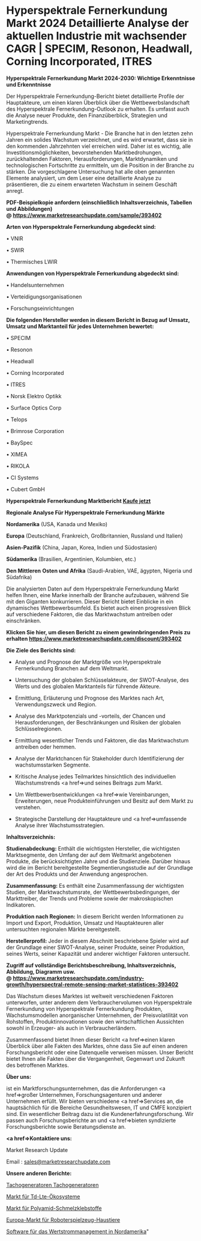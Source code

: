 # Hyperspektrale Fernerkundung Markt 2024 Detaillierte Analyse der aktuellen Industrie mit wachsender CAGR | SPECIM, Resonon, Headwall, Corning Incorporated, ITRES

<strong>Hyperspektrale Fernerkundung Markt 2024-2030: Wichtige Erkenntnisse und Erkenntnisse</strong>

Der Hyperspektrale Fernerkundung-Bericht bietet detaillierte Profile der Hauptakteure, um einen klaren Überblick über die Wettbewerbslandschaft des Hyperspektrale Fernerkundung-Outlook zu erhalten. Es umfasst auch die Analyse neuer Produkte, den Finanzüberblick, Strategien und Marketingtrends.

Hyperspektrale Fernerkundung Markt - Die Branche hat in den letzten zehn Jahren ein solides Wachstum verzeichnet, und es wird erwartet, dass sie in den kommenden Jahrzehnten viel erreichen wird. Daher ist es wichtig, alle Investitionsmöglichkeiten, bevorstehenden Marktbedrohungen, zurückhaltenden Faktoren, Herausforderungen, Marktdynamiken und technologischen Fortschritte zu ermitteln, um die Position in der Branche zu stärken. Die vorgeschlagene Untersuchung hat alle oben genannten Elemente analysiert, um dem Leser eine detaillierte Analyse zu präsentieren, die zu einem erwarteten Wachstum in seinem Geschäft anregt.

<strong><b>PDF-Beispielkopie anfordern (einschließlich Inhaltsverzeichnis, Tabellen und Abbildungen) @ </b></strong><strong><a href=https://www.marketresearchupdate.com/sample/393402><strong>https://www.marketresearchupdate.com/sample/393402</u></a></strong></strong>

<strong>Arten von Hyperspektrale Fernerkundung abgedeckt sind:</strong>

• VNIR

• SWIR

• Thermisches LWIR

<strong>Anwendungen von Hyperspektrale Fernerkundung abgedeckt sind:</strong>

• Handelsunternehmen

• Verteidigungsorganisationen

• Forschungseinrichtungen

<strong>Die folgenden Hersteller werden in diesem Bericht in Bezug auf Umsatz, Umsatz und Marktanteil für jedes Unternehmen bewertet:</strong>

• SPECIM

• Resonon

• Headwall

• Corning Incorporated

• ITRES

• Norsk Elektro Optikk

• Surface Optics Corp

• Telops

• Brimrose Corporation

• BaySpec

• XIMEA

• RIKOLA

• CI Systems

• Cubert GmbH

<strong>Hyperspektrale Fernerkundung Marktbericht <a href=https://www.marketresearchupdate.com/buynow/393402>Kaufe jetzt</a></strong>

<strong>Regionale Analyse Für Hyperspektrale Fernerkundung Märkte</strong>

<strong>Nordamerika</strong> (USA, Kanada und Mexiko)

<strong>Europa</strong> (Deutschland, Frankreich, Großbritannien, Russland und Italien)

<strong>Asien-Pazifik</strong> (China, Japan, Korea, Indien und Südostasien)

<strong>Südamerika</strong> (Brasilien, Argentinien, Kolumbien, etc.)

<strong>Den Mittleren</strong> <strong>Osten und Afrika</strong> (Saudi-Arabien, VAE, ägypten, Nigeria und Südafrika)

Die analysierten Daten auf dem Hyperspektrale Fernerkundung Markt helfen Ihnen, eine Marke innerhalb der Branche aufzubauen, während Sie mit den Giganten konkurrieren. Dieser Bericht bietet Einblicke in ein dynamisches Wettbewerbsumfeld. Es bietet auch einen progressiven Blick auf verschiedene Faktoren, die das Marktwachstum antreiben oder einschränken.

<strong>Klicken Sie hier, um diesen Bericht zu einem gewinnbringenden Preis zu erhalten
</strong><strong><a href=https://www.marketresearchupdate.com/discount/393402>https://www.marketresearchupdate.com/discount/393402</b></u></strong></a>

<strong>Die Ziele des Berichts sind:</strong>

- Analyse und Prognose der Marktgröße von Hyperspektrale Fernerkundung Branchen auf dem Weltmarkt.

- Untersuchung der globalen Schlüsselakteure, der SWOT-Analyse, des Werts und des globalen Marktanteils für führende Akteure.

- Ermittlung, Erläuterung und Prognose des Marktes nach Art, Verwendungszweck und Region.

- Analyse des Marktpotenzials und -vorteils, der Chancen und Herausforderungen, der Beschränkungen und Risiken der globalen Schlüsselregionen.

- Ermittlung wesentlicher Trends und Faktoren, die das Marktwachstum antreiben oder hemmen.

- Analyse der Marktchancen für Stakeholder durch Identifizierung der wachstumsstarken Segmente.

- Kritische Analyse jedes Teilmarktes hinsichtlich des individuellen Wachstumstrends <a href=>und</a> seines Beitrags zum Markt.

- Um Wettbewerbsentwicklungen <a href=>wie</a> Vereinbarungen, Erweiterungen, neue Produkteinführungen und Besitz auf dem Markt zu verstehen.

- Strategische Darstellung der Hauptakteure und <a href=>umfas</a>sende Analyse ihrer Wachstumsstrategien.

<strong>Inhaltsverzeichnis:</strong>

<strong>Studienabdeckung:</strong> Enthält die wichtigsten Hersteller, die wichtigsten Marktsegmente, den Umfang der auf dem Weltmarkt angebotenen Produkte, die berücksichtigten Jahre und die Studienziele. Darüber hinaus wird die im Bericht bereitgestellte Segmentierungsstudie auf der Grundlage der Art des Produkts und der Anwendung angesprochen.

<strong>Zusammenfassung:</strong> Es enthält eine Zusammenfassung der wichtigsten Studien, der Marktwachstumsrate, der Wettbewerbsbedingungen, der Markttreiber, der Trends und Probleme sowie der makroskopischen Indikatoren.

<strong>Produktion nach Regionen:</strong> In diesem Bericht werden Informationen zu Import und Export, Produktion, Umsatz und Hauptakteuren aller untersuchten regionalen Märkte bereitgestellt.

<strong>Herstellerprofil:</strong> Jeder in diesem Abschnitt beschriebene Spieler wird auf der Grundlage einer SWOT-Analyse, seiner Produkte, seiner Produktion, seines Werts, seiner Kapazität und anderer wichtiger Faktoren untersucht.

<strong><b>Zugriff auf vollständige Berichtsbeschreibung, Inhaltsverzeichnis, Abbildung, Diagramm usw. @ </b></strong><strong><a href=https://www.marketresearchupdate.com/industry-growth/hyperspectral-remote-sensing-market-statistices-393402>https://www.marketresearchupdate.com/industry-growth/hyperspectral-remote-sensing-market-statistices-393402</a></strong>

Das Wachstum dieses Marktes ist weltweit verschiedenen Faktoren unterworfen, unter anderem dem Verbrauchervolumen von Hyperspektrale Fernerkundung von Hyperspektrale Fernerkundung Produkten, Wachstumsmodellen anorganischer Unternehmen, der Preisvolatilität von Rohstoffen, Produktinnovationen sowie den wirtschaftlichen Aussichten sowohl in Erzeuger- als auch in Verbraucherländern.

Zusammenfassend bietet Ihnen dieser Bericht <a href=>einen</a> klaren Überblick über alle Fakten des Marktes, ohne dass Sie auf einen anderen Forschungsbericht oder eine Datenquelle verweisen müssen. Unser Bericht bietet Ihnen alle Fakten über die Vergangenheit, Gegenwart und Zukunft des betroffenen Marktes.

<strong>Über uns:</strong>

 ist ein Marktforschungsunternehmen, das die Anforderungen <a href=>großer</a> Unternehmen, Forschungsagenturen und anderer Unternehmen erfüllt. Wir bieten verschiedene <a href=>Services</a> an, die hauptsächlich für die Bereiche Gesundheitswesen, IT und CMFE konzipiert sind. Ein wesentlicher Beitrag dazu ist die Kundenerfahrungsforschung. Wir passen auch Forschungsberichte an und <a href=>bieten</a> syndizierte Forschungsberichte sowie Beratungsdienste an.

<strong><a href=>Kontaktiere uns:</a></strong>

Market Research Update

Email : sales@marketresearchupdate.com

<strong>Unsere anderen Berichte:</strong>

<a href=https://www.linkedin.com/pulse/tachometer-generators-tachogenerators>Tachogeneratoren Tachogeneratoren</a>

<a href=https://www.linkedin.com/pulse/td-lte-ecosystems-market-outlooks-2023>Markt für Td-Lte-Ökosysteme</a>

<a href=https://www.linkedin.com/pulse/polyamide-hot-melt-adhesives-market-outlooks>Markt für Polyamid-Schmelzklebstoffe</a>

<a href=https://www.linkedin.com/pulse/europe-robotic-toy-pets-market-trends-2023-updated>Europa-Markt für Roboterspielzeug-Haustiere</a>

<a href=https://www.linkedin.com/pulse/north-america-value-stream-management-software>Software für das Wertstrommanagement in Nordamerika</a>"
